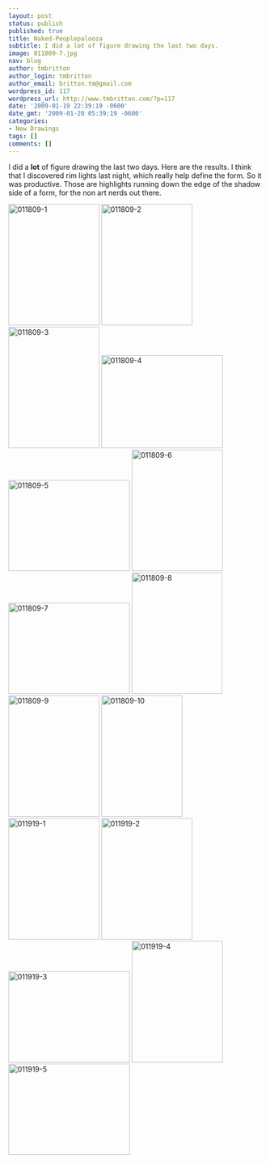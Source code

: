 ```yaml
---
layout: post
status: publish
published: true
title: Naked-Peoplepalooza
subtitle: I did a lot of figure drawing the last two days.
image: 011809-7.jpg
nav: blog
author: tmbritton
author_login: tmbritton
author_email: britton.tm@gmail.com
wordpress_id: 117
wordpress_url: http://www.tmbritton.com/?p=117
date: '2009-01-19 22:39:19 -0600'
date_gmt: '2009-01-20 05:39:19 -0600'
categories:
- New Drawings
tags: []
comments: []
---
```

<p>I did a <strong>lot</strong> of figure drawing the last two days.  Here are the results.  I think that I discovered rim lights last night, which really help define the form.  So it was productive.  Those are highlights running down the edge of the shadow side of a form, for the non art nerds out there.</p>
<p><a class="tt-flickr tt-flickr-Small" title="011809-1" href="http://www.tmbritton.com/art/photo/3212149834/011809-1.html"><img class="alignnone" src="http://farm4.static.flickr.com/3416/3212149834_b65cb9b4d1_m.jpg" alt="011809-1" width="180" height="240" /></a> <a class="tt-flickr tt-flickr-Small" title="011809-2" href="http://www.tmbritton.com/art/photo/3212149904/011809-2.html"><img class="alignnone" src="http://farm4.static.flickr.com/3364/3212149904_eb37aafe12_m.jpg" alt="011809-2" width="180" height="240" /></a> <a class="tt-flickr tt-flickr-Small" title="011809-3" href="http://www.tmbritton.com/art/photo/3211302943/011809-3.html"><img class="alignnone" src="http://farm4.static.flickr.com/3086/3211302943_9695a3f9f1_m.jpg" alt="011809-3" width="180" height="240" /></a> <a class="tt-flickr tt-flickr-Small" title="011809-4" href="http://www.tmbritton.com/art/photo/3211302999/011809-4.html"><img class="alignnone" src="http://farm4.static.flickr.com/3519/3211302999_93389a53fb_m.jpg" alt="011809-4" width="240" height="184" /></a> <a class="tt-flickr tt-flickr-Small" title="011809-5" href="http://www.tmbritton.com/art/photo/3211303087/011809-5.html"><img class="alignnone" src="http://farm4.static.flickr.com/3436/3211303087_8005fa5524_m.jpg" alt="011809-5" width="240" height="180" /></a> <a class="tt-flickr tt-flickr-Small" title="011809-6" href="http://www.tmbritton.com/art/photo/3211303163/011809-6.html"><img class="alignnone" src="http://farm4.static.flickr.com/3505/3211303163_a2386ba176_m.jpg" alt="011809-6" width="180" height="240" /></a> <a class="tt-flickr tt-flickr-Small" title="011809-7" href="http://www.tmbritton.com/art/photo/3211303273/011809-7.html"><img class="alignnone" src="http://farm4.static.flickr.com/3519/3211303273_dabcbc2610_m.jpg" alt="011809-7" width="240" height="180" /></a> <a class="tt-flickr tt-flickr-Small" title="011809-8" href="http://www.tmbritton.com/art/photo/3211303325/011809-8.html"><img class="alignnone" src="http://farm4.static.flickr.com/3370/3211303325_533947af8f_m.jpg" alt="011809-8" width="179" height="240" /></a> <a class="tt-flickr tt-flickr-Small" title="011809-9" href="http://www.tmbritton.com/art/photo/3211303463/011809-9.html"><img class="alignnone" src="http://farm4.static.flickr.com/3304/3211303463_8742a021fb_m.jpg" alt="011809-9" width="180" height="240" /></a> <a class="tt-flickr tt-flickr-Small" title="011809-10" href="http://www.tmbritton.com/art/photo/3212150448/011809-10.html"><img class="alignnone" src="http://farm4.static.flickr.com/3134/3212150448_03f2dcef2f_m.jpg" alt="011809-10" width="160" height="240" /></a> <a class="tt-flickr tt-flickr-Small" title="011919-1" href="http://www.tmbritton.com/art/photo/3211303527/011919-1.html"><img class="alignnone" src="http://farm4.static.flickr.com/3381/3211303527_b7d12f7816_m.jpg" alt="011919-1" width="180" height="240" /></a> <a class="tt-flickr tt-flickr-Small" title="011919-2" href="http://www.tmbritton.com/art/photo/3211303549/011919-2.html"><img class="alignnone" src="http://farm4.static.flickr.com/3428/3211303549_5cdecdc7f4_m.jpg" alt="011919-2" width="180" height="240" /></a> <a class="tt-flickr tt-flickr-Small" title="011919-3" href="http://www.tmbritton.com/art/photo/3212150564/011919-3.html"><img class="alignnone" src="http://farm4.static.flickr.com/3497/3212150564_88784ae72a_m.jpg" alt="011919-3" width="240" height="180" /></a> <a class="tt-flickr tt-flickr-Small" title="011919-4" href="http://www.tmbritton.com/art/photo/3211303675/011919-4.html"><img class="alignnone" src="http://farm4.static.flickr.com/3342/3211303675_2229f56567_m.jpg" alt="011919-4" width="180" height="240" /></a> <a class="tt-flickr tt-flickr-Small" title="011919-5" href="http://www.tmbritton.com/art/photo/3212150746/011919-5.html"><img class="alignnone" src="http://farm4.static.flickr.com/3427/3212150746_385c5a77d3_m.jpg" alt="011919-5" width="240" height="180" /></a></p>

